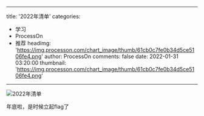 
---
title: '2022年清单'
categories: 
 - 学习
 - ProcessOn
 - 推荐
headimg: 'https://img.processon.com/chart_image/thumb/61cb0c7fe0b34d5ce5106fe4.png'
author: ProcessOn
comments: false
date: 2022-01-31 03:20:00
thumbnail: 'https://img.processon.com/chart_image/thumb/61cb0c7fe0b34d5ce5106fe4.png'
---

<div>   
<img class="thumb" alt="2022年清单" src="https://img.processon.com/chart_image/thumb/61cb0c7fe0b34d5ce5106fe4.png" referrerpolicy="no-referrer">
<p>年底啦，是时候立起flag了</p>  
</div>
            